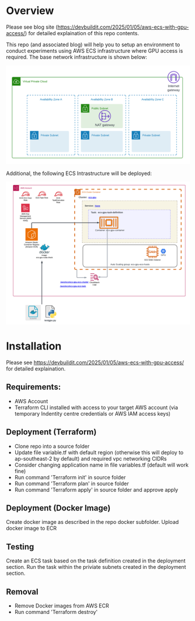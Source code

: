 # Overview  

Please see blog site (https://devbuildit.com/2025/01/05/aws-ecs-with-gpu-access/) for detailed explaination of this repo contents.

This repo (and associated blog) will help you to setup an environment to conduct experiments using AWS ECS infrastructure where GPU access is required. The base network infrastructure is shown below:


![Network](./images/Blog-aws-ecs-gpu-01.png)

Additional, the following ECS Intrastructure will be deployed:

![ECS](./images/Blog-aws-ecs-gpu-02.png)

# Installation  

Please see https://devbuildit.com/2025/01/05/aws-ecs-with-gpu-access/ for detailed explaination.

## Requirements: ##
- AWS Account
- Terraform CLI installed with access to your target AWS account (via temporary Indentity centre credentials or AWS IAM access keys)

## Deployment (Terraform)
- Clone repo into a source folder
- Update file variable.tf with default region (otherwise this will deploy to ap-southeast-2 by default) and required vpc networking CIDRs
- Consider changing application name in file variables.tf (default will work fine)
- Run command 'Terraform init' in source folder
- Run command 'Terraform plan' in source folder
- Run command 'Terraform apply' in source folder and approve apply

## Deployment (Docker Image)
Create docker image as described in the repo docker subfolder.  Upload docker image to ECR

## Testing
Create an ECS task based on the task definition created in the deployment section.  Run the task within the priviate subnets created in the deployment section.

## Removal
- Remove Docker images from AWS ECR
- Run command 'Terraform destroy'